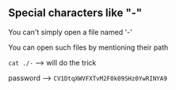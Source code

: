 ## Special characters like "-"

You can't simply open a file named '-'

You can open such files by mentioning their path

`cat ./-` --> will do the trick

password --> `CV1DtqXWVFXTvM2F0k09SHz0YwRINYA9`
